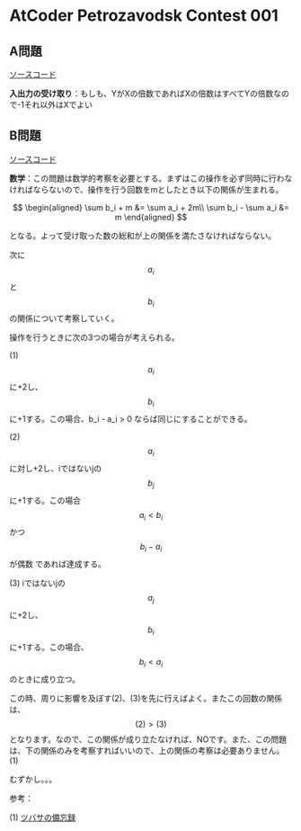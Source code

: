 # AtCoder Petrozavodsk Contest 001

## A問題

[ソースコード](https://atcoder.jp/contests/apc001/submissions/12696528)

**入出力の受け取り**：もしも、YがXの倍数であればXの倍数はすべてYの倍数なので-1それ以外はXでよい

## B問題

[ソースコード](https://atcoder.jp/contests/apc001/submissions/12696263)

**数学**：この問題は数学的考察を必要とする。まずはこの操作を必ず同時に行わなければならないので、操作を行う回数をmとしたとき以下の関係が生まれる。

$$
\begin{aligned}
\sum b_i + m &= \sum a_i + 2m\\
\sum b_i - \sum a_i &= m
\end{aligned}
$$

となる。よって受け取った数の総和が上の関係を満たさなければならない。

次に$$a_i$$ と $$b_i$$ の関係について考察していく。

操作を行うときに次の3つの場合が考えられる。

(1) $$a_i$$に+2し、$$b_i$$に+1する。この場合、b_i - a_i > 0 ならば同じにすることができる。

(2) $$a_i$$に対し+2し、iではないjの$$b_j$$に+1する。この場合 $$a_i < b_i $$かつ$$b_i - a_i$$が偶数 であれば達成する。

(3) iではないjの$$a_j$$に+2し、$$b_i$$に+1する。この場合、$$b_i < a_i$$のときに成り立つ。

この時、周りに影響を及ぼす(2)、(3)を先に行えばよく。またこの回数の関係は、$$(2) > (3)$$となります。なので、この関係が成り立たなければ、NOです。また、この問題は、下の関係のみを考察すればいいので、上の関係の考察は必要ありません。(1)

むずかし。。。

参考：

(1) [ツバサの備忘録](https://emtubasa.hateblo.jp/entry/2019/04/26/010044)